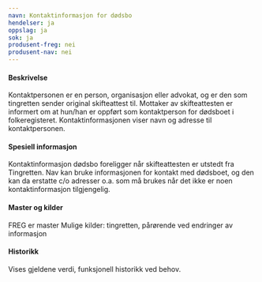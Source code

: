 ```yaml
---
navn: Kontaktinformasjon for dødsbo
hendelser: ja
oppslag: ja
sok: ja
produsent-freg: nei
produsent-nav: nei
---
```


#### Beskrivelse

Kontaktpersonen er en person, organisasjon eller advokat, og er den som tingretten sender original skifteattest til. Mottaker av
skifteattesten er informert om at hun/han er oppført som kontaktperson for dødsboet i folkeregisteret. Kontaktinformasjonen viser navn og
adresse til kontaktpersonen.

#### Spesiell informasjon

Kontaktinformasjon dødsbo foreligger når skifteattesten er utstedt fra Tingretten. Nav kan bruke informasjonen for kontakt med dødsboet, 
og den kan da erstatte c/o adresser o.a. som må brukes når det ikke er noen kontaktinformasjon tilgjengelig.

#### Master og kilder

FREG er master
Mulige kilder: tingretten, pårørende ved endringer av informasjon

#### Historikk

Vises gjeldene verdi, funksjonell historikk ved behov.
